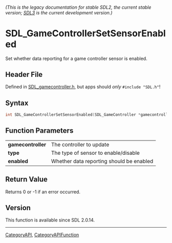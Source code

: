 ###### (This is the legacy documentation for stable SDL2, the current stable version; [SDL3](https://wiki.libsdl.org/SDL3/) is the current development version.)
# SDL_GameControllerSetSensorEnabled

Set whether data reporting for a game controller sensor is enabled.

## Header File

Defined in [SDL_gamecontroller.h](https://github.com/libsdl-org/SDL/blob/SDL2/include/SDL_gamecontroller.h), but apps should _only_ `#include "SDL.h"`!

## Syntax

```c
int SDL_GameControllerSetSensorEnabled(SDL_GameController *gamecontroller, SDL_SensorType type, SDL_bool enabled);

```

## Function Parameters

|                        |                                          |
| ---------------------- | ---------------------------------------- |
| **gamecontroller**     | The controller to update                 |
| **type**               | The type of sensor to enable/disable     |
| **enabled**            | Whether data reporting should be enabled |

## Return Value

Returns 0 or -1 if an error occurred.

## Version

This function is available since SDL 2.0.14.

----
[CategoryAPI](CategoryAPI), [CategoryAPIFunction](CategoryAPIFunction)

